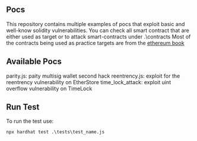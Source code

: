 ## Pocs 
This repository contains multiple examples of pocs that exploit basic and well-know solidity vulnerabilities.
You can check all smart contract that are either used as target or  to attack  smart-contracts under .\contracts
Most of the contracts being used as practice targets are from the [ethereum book](https://github.com/ethereumbook/ethereumbook/blob/develop/09smart-contracts-security.asciidoc)
## Available Pocs
parity.js: paity multisig wallet second hack
reentrency.js: exploit for the reentrency vulnerability on EtherStore
time_lock_attack: exploit uint overflow vulnerability on TimeLock 
## Run Test
To run the test use:
```
npx hardhat test .\tests\test_name.js
```
